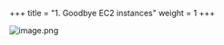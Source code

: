 +++
title = "1. Goodbye EC2 instances"
weight = 1
+++


![image.png](/images/008-viii-clean-it-up/33-713246-image.png)


